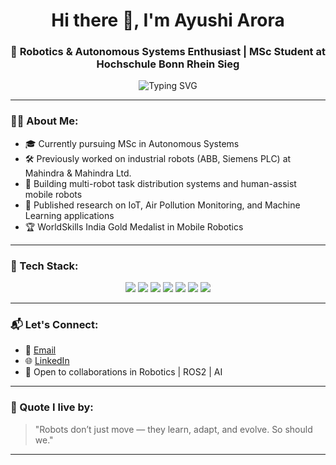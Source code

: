<h1 align="center">Hi there 👋, I'm Ayushi Arora</h1>
<h3 align="center">🚀 Robotics & Autonomous Systems Enthusiast | MSc Student at Hochschule Bonn Rhein Sieg</h3>

<p align="center">
  <img src="https://readme-typing-svg.herokuapp.com?font=Fira+Code&weight=500&size=24&pause=1000&color=5F9EA0&center=true&vCenter=true&width=600&lines=Robotics+Engineer+in+the+Making;Building+Autonomous+Robots;Exploring+AI+%26+Multi-Robot+Systems;Lifelong+Learner+🚀" alt="Typing SVG" />
</p>

---

### 👩‍💻 About Me:
- 🎓 Currently pursuing MSc in Autonomous Systems  
- 🛠 Previously worked on industrial robots (ABB, Siemens PLC) at Mahindra & Mahindra Ltd.  
- 🤖 Building multi-robot task distribution systems and human-assist mobile robots  
- 📄 Published research on IoT, Air Pollution Monitoring, and Machine Learning applications  
- 🏆 WorldSkills India Gold Medalist in Mobile Robotics

---

### 🚀 Tech Stack:

<p align="center">
  <img src="https://img.shields.io/badge/ROS2-22314E?style=for-the-badge&logo=ros&logoColor=white" />
  <img src="https://img.shields.io/badge/Python-3776AB?style=for-the-badge&logo=python&logoColor=white" />
  <img src="https://img.shields.io/badge/C++-00599C?style=for-the-badge&logo=cplusplus&logoColor=white" />
  <img src="https://img.shields.io/badge/SolidWorks-FF0000?style=for-the-badge&logo=solidworks&logoColor=white" />
  <img src="https://img.shields.io/badge/MATLAB-0076A8?style=for-the-badge&logo=mathworks&logoColor=white" />
  <img src="https://img.shields.io/badge/Machine%20Learning-0096D6?style=for-the-badge&logo=scikitlearn&logoColor=white" />
  <img src="https://img.shields.io/badge/PLC%20Programming-FF6F00?style=for-the-badge&logo=siemens&logoColor=white" />
</p>

---

### 📬 Let's Connect:
- 📧 [Email](mailto:ayushiarora206@gmail.com)
- 🌐 [LinkedIn](https://www.linkedin.com/in/ayushiarora02/)
- 🌟 Open to collaborations in Robotics | ROS2 | AI

---

### 💬 Quote I live by:
> "Robots don’t just move — they learn, adapt, and evolve. So should we."

---

